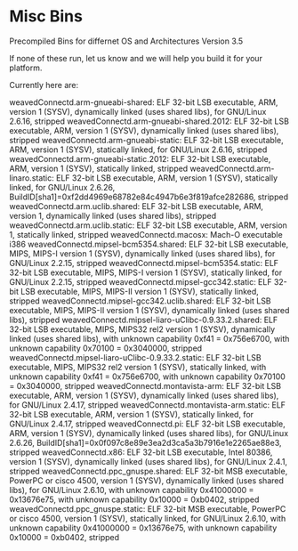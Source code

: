 # Misc Bins
Precompiled Bins for differnet OS and Architectures  Version 3.5

If none of these run, let us know and we will help you build it for your platform.

Currently here are:


weavedConnectd.arm-gnueabi-shared:                  ELF 32-bit LSB executable, ARM, version 1 (SYSV), dynamically linked (uses shared libs), for GNU/Linux 2.6.16, stripped
weavedConnectd.arm-gnueabi-shared.2012:             ELF 32-bit LSB executable, ARM, version 1 (SYSV), dynamically linked (uses shared libs), stripped
weavedConnectd.arm-gnueabi-static:                  ELF 32-bit LSB executable, ARM, version 1 (SYSV), statically linked, for GNU/Linux 2.6.16, stripped
weavedConnectd.arm-gnueabi-static.2012:             ELF 32-bit LSB executable, ARM, version 1 (SYSV), statically linked, stripped
weavedConnectd.arm-linaro.static:                   ELF 32-bit LSB executable, ARM, version 1 (SYSV), statically linked, for GNU/Linux 2.6.26, BuildID[sha1]=0xf2dd4969e68782e84c4947b6e3f819afce282686, stripped
weavedConnectd.arm.uclib.shared:                    ELF 32-bit LSB executable, ARM, version 1, dynamically linked (uses shared libs), stripped
weavedConnectd.arm.uclib.static:                    ELF 32-bit LSB executable, ARM, version 1, statically linked, stripped
weavedConnectd.macosx:                              Mach-O executable i386
weavedConnectd.mipsel-bcm5354.shared:               ELF 32-bit LSB executable, MIPS, MIPS-I version 1 (SYSV), dynamically linked (uses shared libs), for GNU/Linux 2.2.15, stripped
weavedConnectd.mipsel-bcm5354.static:               ELF 32-bit LSB executable, MIPS, MIPS-I version 1 (SYSV), statically linked, for GNU/Linux 2.2.15, stripped
weavedConnectd.mipsel-gcc342.static:                ELF 32-bit LSB executable, MIPS, MIPS-II version 1 (SYSV), statically linked, stripped
weavedConnectd.mipsel-gcc342.uclib.shared:          ELF 32-bit LSB executable, MIPS, MIPS-II version 1 (SYSV), dynamically linked (uses shared libs), stripped
weavedConnectd.mipsel-liaro-uClibc-0.9.33.2.shared: ELF 32-bit LSB executable, MIPS, MIPS32 rel2 version 1 (SYSV), dynamically linked (uses shared libs), with unknown capability 0xf41 = 0x756e6700, with unknown capability 0x70100 = 0x3040000, stripped
weavedConnectd.mipsel-liaro-uClibc-0.9.33.2.static: ELF 32-bit LSB executable, MIPS, MIPS32 rel2 version 1 (SYSV), statically linked, with unknown capability 0xf41 = 0x756e6700, with unknown capability 0x70100 = 0x3040000, stripped
weavedConnectd.montavista-arm:                      ELF 32-bit LSB executable, ARM, version 1 (SYSV), dynamically linked (uses shared libs), for GNU/Linux 2.4.17, stripped
weavedConnectd.montavista-arm.static:               ELF 32-bit LSB executable, ARM, version 1 (SYSV), statically linked, for GNU/Linux 2.4.17, stripped
weavedConnectd.pi:                                  ELF 32-bit LSB executable, ARM, version 1 (SYSV), dynamically linked (uses shared libs), for GNU/Linux 2.6.26, BuildID[sha1]=0x0f097c8e89e3ea2d3ca5a3b7916e1e2265ae88e3, stripped
weavedConnectd.x86:                                 ELF 32-bit LSB executable, Intel 80386, version 1 (SYSV), dynamically linked (uses shared libs), for GNU/Linux 2.4.1, stripped
weavedConnectd.ppc_gnuspe.shared:                   ELF 32-bit MSB executable, PowerPC or cisco 4500, version 1 (SYSV), dynamically linked (uses shared libs), for GNU/Linux 2.6.10, with unknown capability 0x41000000 = 0x13676e75, with unknown capability 0x10000 = 0xb0402, stripped
weavedConnectd.ppc_gnuspe.static:                   ELF 32-bit MSB executable, PowerPC or cisco 4500, version 1 (SYSV), statically linked, for GNU/Linux 2.6.10, with unknown capability 0x41000000 = 0x13676e75, with unknown capability 0x10000 = 0xb0402, stripped


